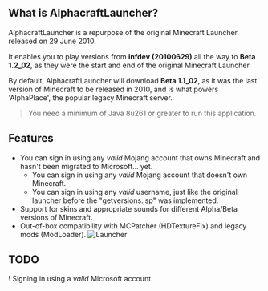 ## What is AlphacraftLauncher?
AlphacraftLauncher is a repurpose of the original Minecraft Launcher released on 29 June 2010.

It enables you to play versions from **infdev (20100629)** all the way to **Beta 1.2_02**, as they were the start and end of the original Minecraft Launcher.

By default, AlphacraftLauncher will download **Beta 1.1_02**, as it was the last version of Minecraft to be released in 2010, and is what powers 'AlphaPlace', the popular legacy Minecraft server.

> You need a minimum of Java 8u261 or greater to run this application.

## Features
- You can sign in using any *valid* Mojang account that owns Minecraft and hasn't been migrated to Microsoft... yet.
  - You can sign in using any *valid* Mojang account that doesn't own Minecraft.
  - You can sign in using any *valid* username, just like the original launcher before the "getversions.jsp" was implemented.
- Support for skins and appropriate sounds for different Alpha/Beta versions of Minecraft.
- Out-of-box compatibility with MCPatcher (HDTextureFix) and legacy mods (ModLoader).
![Launcher](https://i.imgur.com/W8lS5HV.png)

## TODO
! Signing in using a *valid* Microsoft account.
